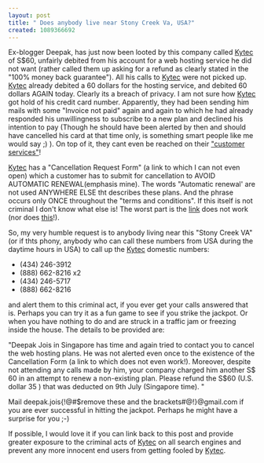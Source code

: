 ```yaml
--- 
layout: post
title: " Does anybody live near Stony Creek Va, USA?"
created: 1089366692
---
```

Ex-blogger Deepak, has just now been looted by this company called <a href="http://www.kytec.com">Kytec</a> of S$60, unfairly debited from his account for a web hosting service he did not want (rather called them up asking for a refund as clearly stated in the "100% money back guarantee"). All his calls to <a href="http://www.kytec.com">Kytec</a> were not picked up. <a href="http://www.kytec.com">Kytec</a> already debited a 60 dollars for the hosting service, and debited 60 dollars AGAIN today. Clearly its a breach of privacy. I am not sure how <a href="http://www.kytec.com">Kytec</a> got hold of his credit card number. Apparently, they had been sending him mails with some "Invoice not paid" again and again to which he had already responded his unwillingness to subscribe to a new plan and declined his intention to pay (Though he should have been alerted by then and should have cancelled his card at that time only, is something smart people like me would say ;) ).  On top of it, they cant even be reached on their <a href="http://kytec.com/contact.html">"customer services"</a>!

<a href="http://www.kytec.com">Kytec</a> has a "Cancellation Request Form" (a link to which I can not even open) which a customer has to submit for cancellation to AVOID AUTOMATIC RENEWAL(emphasis mine). The words "Automatic renewal' are not used ANYWHERE ELSE tht describes these plans. And the phrase occurs only ONCE throughout the "terms and conditions". If this itself is not criminal I don't know what else is! The worst part is the <a href="http://support.kytec.com/?_a=tickets&_m=submit&PHPSESSID=a25e4d654dd2167c4e2f2e2f9560e382">link</a> does not work (nor does <a href="http://support.kytec.com">this</a>!).

So, my very humble request is to anybody living near this "Stony Creek VA" (or if thts phony, anybody who can call these numbers from USA during the daytime hours in USA)  to call up the <a href="http://www.kytec.com">Kytec</a> domestic numbers:
<ul><li>(434) 246-3912</li>
<li>(888) 662-8216 x2</li>
<li>(434) 246-5717</li>
<li>(888) 662-8216</li>
</ul>

and alert them to this criminal act, if you ever get your calls answered that is. Perhaps you can try it as a fun game to see if you strike the jackpot. Or when you have nothing to do and are struck in a traffic jam or freezing inside the house. The details to be provided are:

"Deepak Jois in Singapore has time and again tried to contact you to cancel the web hosting plans. He was not alerted even once to the existence of the Cancellation Form (a link to which does not even work!). Moreover, despite not attending any calls made by him, your company charged him another S$ 60 in an attempt to renew a non-existing plan. Please refund the S$60 (U.S. dollar 35 ) that was deducted on 9th July (Singapore time). "

Mail deepak.jois{!@#$remove these and the brackets#@!}@gmail.com if you are ever successful in hitting the jackpot. Perhaps he might have a surprise for you ;-)

If possible, I would love it if you can link back to this post and provide greater exposure to the criminal acts of <a href="http://www.kytec.com">Kytec</a> on all search engines and prevent any more innocent end users from getting fooled by <a href="http://www.kytec.com">Kytec</a>.
